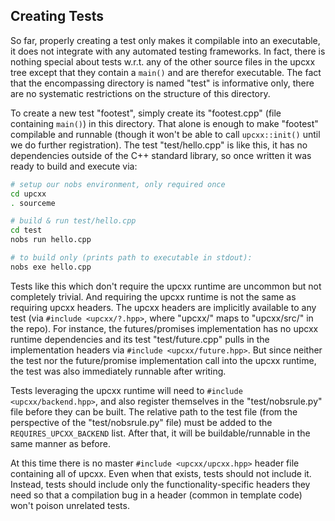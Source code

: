 ## Creating Tests ##

So far, properly creating a test only makes it compilable into an 
executable, it does not integrate with any automated testing 
frameworks. In fact, there is nothing special about tests w.r.t. any of 
the other source files in the upcxx tree except that they contain a 
`main()` and are therefor executable. The fact that the encompassing 
directory is named "test" is informative only, there are no systematic 
restrictions on the structure of this directory.

To create a new test "footest", simply create its "footest.cpp" (file
containing `main()`) in this directory. That alone is enough to make
"footest" compilable and runnable (though it won't be able to call
`upcxx::init()` until we do further registration). The test
"test/hello.cpp" is like this, it has no dependencies outside of the
C++ standard library, so once written it was ready to build and execute
via:

```bash
# setup our nobs environment, only required once
cd upcxx
. sourceme

# build & run test/hello.cpp
cd test
nobs run hello.cpp

# to build only (prints path to executable in stdout):
nobs exe hello.cpp
```

Tests like this which don't require the upcxx runtime are uncommon but 
not completely trivial. And requiring the upcxx runtime is not the same 
as requiring upcxx headers. The upcxx headers are implicitly available 
to any test (via `#include <upcxx/?.hpp>`, where "upcxx/" maps to 
"upcxx/src/" in the repo). For instance, the futures/promises 
implementation has no upcxx runtime dependencies and its test 
"test/future.cpp" pulls in the implementation headers via
`#include <upcxx/future.hpp>`. But since neither the test nor the
future/promise implementation call into the upcxx runtime, the test
was also immediately runnable after writing.

Tests leveraging the upcxx runtime will need to
`#include <upcxx/backend.hpp>`, and also register themselves in the
"test/nobsrule.py" file before they can be built. The relative path
to the test file (from the perspective of the "test/nobsrule.py" file)
must be added to the `REQUIRES_UPCXX_BACKEND` list. After that, it will
be buildable/runnable in the same manner as before.

At this time there is no master `#include <upcxx/upcxx.hpp>` header file
containing all of upcxx. Even when that exists, tests should not include
it. Instead, tests should include only the functionality-specific
headers they need so that a compilation bug in a header (common in
template code) won't poison unrelated tests.
